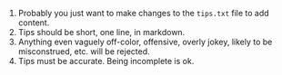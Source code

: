 1. Probably you just want to make changes to the `tips.txt` file to
   add content.
2. Tips should be short, one line, in markdown.
3. Anything even vaguely off-color, offensive, overly jokey, likely to
   be misconstrued, etc. will be rejected.
4. Tips must be accurate.  Being incomplete is ok.
